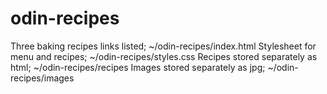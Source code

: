 # odin-recipes
Three baking recipes links listed;  ~/odin-recipes/index.html
Stylesheet for menu and recipes;    ~/odin-recipes/styles.css
Recipes stored separately as html;  ~/odin-recipes/recipes
Images stored separately as jpg;    ~/odin-recipes/images

